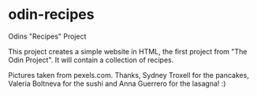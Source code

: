 # odin-recipes
Odins "Recipes" Project

This project creates a simple website in HTML, the first project from "The Odin Project". It will contain a collection of recipes.

Pictures taken from pexels.com. 
Thanks, Sydney Troxell for the pancakes, Valeria Boltneva for the sushi and Anna Guerrero for the lasagna! :) 
